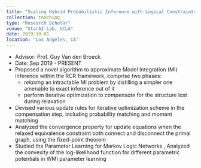 ```yaml
---
title: "Scaling Hybrid Probabilistic Inference with Logical Constraints by Relaxing and Compensating"
collection: teaching
type: "Research Scholar"
venue: "StarAI Lab, UCLA"
date: 2019-10-01
location: "Los Angeles, CA"
---
```

* Advisor: Prof. Guy Van den Broeck
* Date: Sep 2019 - PRESENT
* Proposed a novel algorithm to approximate Model Integration (MI) inference within the RCR framework, comprise two phases:
  * $\textit{relaxing}$ an intractable MI problem by distilling a simpler one amenable to exact inference out of it
  * perform iterative optimization to $\textit{compensate}$ for the structure lost during relaxation
* Devised various update rules for iterative optimization scheme in the compensation step, including probability matching and moment matching
* Analyzed the convergence property for update equations when the relaxed equivalence constraint both connect and disconnect the primal graph, using the fixed-point theorem
* Studied the Parameter Learning for Markov Logic Networks , 
  Analyzed the convexity of the log-likelihood function for different parametric potentials in WMI parameter learning  
